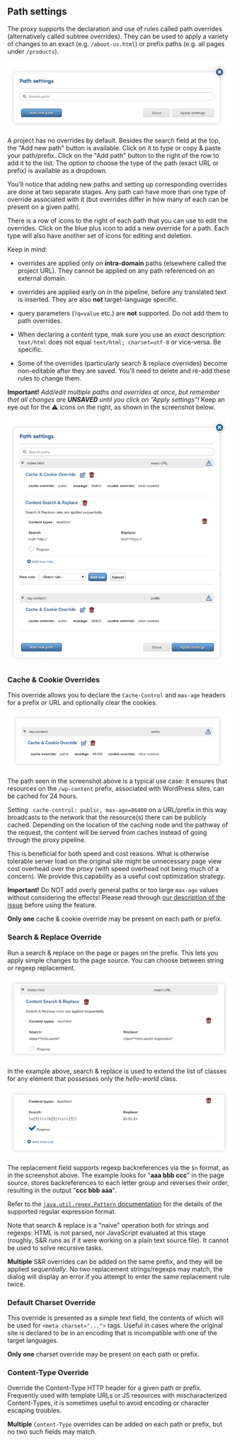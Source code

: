 ## Path settings

The proxy supports the declaration and use of rules called path overrides (alternatively called subtree overrides). They can be used to apply a variety of changes to an exact (e.g. `/about-us.html`) or prefix paths (e.g. all pages under `/products`). 

![Path settings dialog default view](../../../img/dashboard/path_settings_default.png)

A project has no overrides by default. Besides the search field at the top, the "Add new path" button is available. Click on it to type or copy & paste your path/prefix. Click on the "Add path" button to the right of the row to add it to the list. The option to choose the type  of the path (exact URL or prefix) is available as a dropdown.

You'll notice that adding new paths and setting up corresponding overrides are done at two separate stages. Any path can have more than one type of override associated with it (but overrides differ in how many of each can be present on a given path).

There is a row of icons to the right of each path that you can use to edit the overrides. Click on the blue plus icon to add a new override for a path. Each type will also have another set of icons for editing and deletion.

Keep in mind:

- overrides are applied only on **intra-domain** paths (elsewhere called the project URL). They cannot be applied on any path referenced on an external domain.

- overrides are applied early on in the pipeline, before any translated text is inserted. They are also **not** target-language specific.

- query parameters (`?q=value` etc.) are **not** supported. Do not add them to path overrides.

- When declaring a content type, mak sure you use an *exact* description: `text/html` does not equal `text/html; charset=utf-8` or vice-versa. Be specific.

- Some of the overrides (particularly search & replace overrides) become non-editable after they are saved. You'll need to delete and re-add these rules to change them.

**Important!** *Add/edit multiple paths and overrides at once, but remember that all changes are **UNSAVED** until you click on "Apply settings"!* Keep an eye out for the ⚠ icons on the right, as shown in the screenshot below.

![A set of edits before saving changes](../../../img/dashboard/path_settings_unsaved_changes.png)

### Cache & Cookie Overrides

This override allows you to declare the `Cache-Control` and `max-age` headers for a prefix or URL and optionally clear the cookies. 

![An example of a typical cache override (/wp-content)](../../../img/dashboard/path_settings_cache_override.png)

The path seen in the screenshot above is a typical use case: it ensures that resources on the `/wp-content` prefix, associated with WordPress sites, can be cached for 24 hours.

Setting ` cache-control: public, max-age=86400` on a URL/prefix in this way broadcasts to the network that the resource(s) there can be publicly cached. Depending on the location of the caching node and the pathway of the request, the content will be served from caches instead of going through the proxy pipeline. 

This is beneficial for both speed and cost reasons. What is otherwise tolerable server load on the original site might be unnecessary page view cost overhead over the proxy (with speed overhead not being much of a concern). We provide this capability as a useful cost optimization strategy. 

**Important!** Do NOT add overly general paths or too large `max-age` values without considering the effects! Please read through [our description of the issue](/dashboard/cookbook/stagingdomain.html) before using the feature.

**Only one** cache & cookie override may be present on each path or prefix.

### Search & Replace Override

Run a search & replace on the page or pages on the prefix. This lets you apply simple changes to the page source. You can choose between string or regexp replacement.

![A sequence of search & replace rules on a prefix](../../../img/dashboard/path_settings_search_and_replace.png)

In the example above, search & replace is used to extend the list of classes for any element that possesses only the *hello-world* class.

![Using regexp backreferences](../../../img/dashboard/path_settings_search_and_replace_backreferences.png)

The replacement field supports regexp backreferences via the `$n` format, as in the screenshot above. The example looks for "**aaa bbb ccc**" in the page source, stores backreferences to each letter group and reverses their order, resulting in the output "**ccc bbb aaa**".

Refer to the [`java.util.regex.Pattern` documentation](https://docs.oracle.com/javase/7/docs/api/java/util/regex/Pattern.html) for the details of the supported regular expression format. 

Note that search & replace is a "naive" operation both for strings and regexps: HTML is not parsed, nor JavaScript evaluated at this stage (roughly, S&R runs as if it were working on a plain text source file). It cannot be used to solve recursive tasks.

**Multiple** S&R overrides can be added on the same prefix, and they will be applied *sequentially*. No two replacement strings/regexps may match, the dialog will display an error if you attempt to enter the same replacement rule twice.

### Default Charset Override

This override is presented as a simple text field, the contents of which will be used for `<meta charset="...">` tags. Useful in cases where the original site is declared to be in an encoding that is incompatible with one of the target languages.

**Only one** charset override may be present on each path or prefix.

### Content-Type Override

Override the Content-Type HTTP header for a given path or prefix. Frequently used with template URLs or JS resources with mischaracterized Content-Types, it is sometimes useful to avoid encoding or character escaping troubles.

**Multiple** `Content-Type` overrides can be added on each path or prefix, but no two such fields may match.
